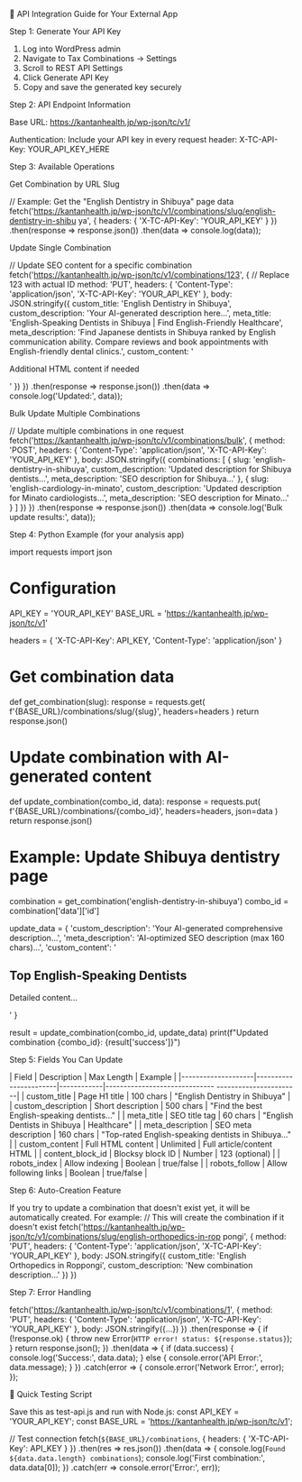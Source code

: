   🔌 API Integration Guide for Your External App

  Step 1: Generate Your API Key

  1. Log into WordPress admin
  2. Navigate to Tax Combinations → Settings
  3. Scroll to REST API Settings
  4. Click Generate API Key
  5. Copy and save the generated key securely

  Step 2: API Endpoint Information

  Base URL: https://kantanhealth.jp/wp-json/tc/v1/

  Authentication: Include your API key in every request header:
  X-TC-API-Key: YOUR_API_KEY_HERE

  Step 3: Available Operations

  Get Combination by URL Slug

  // Example: Get the "English Dentistry in Shibuya" page data
  fetch('https://kantanhealth.jp/wp-json/tc/v1/combinations/slug/english-dentistry-in-shibu
  ya', {
      headers: {
          'X-TC-API-Key': 'YOUR_API_KEY'
      }
  })
  .then(response => response.json())
  .then(data => console.log(data));

  Update Single Combination

  // Update SEO content for a specific combination
  fetch('https://kantanhealth.jp/wp-json/tc/v1/combinations/123', {  // Replace 123 with 
  actual ID
      method: 'PUT',
      headers: {
          'Content-Type': 'application/json',
          'X-TC-API-Key': 'YOUR_API_KEY'
      },
      body: JSON.stringify({
          custom_title: 'English Dentistry in Shibuya',
          custom_description: 'Your AI-generated description here...',
          meta_title: 'English-Speaking Dentists in Shibuya | Find English-Friendly 
  Healthcare',
          meta_description: 'Find Japanese dentists in Shibuya ranked by English 
  communication ability. Compare reviews and book appointments with English-friendly dental
   clinics.',
          custom_content: '<p>Additional HTML content if needed</p>'
      })
  })
  .then(response => response.json())
  .then(data => console.log('Updated:', data));

  Bulk Update Multiple Combinations

  // Update multiple combinations in one request
  fetch('https://kantanhealth.jp/wp-json/tc/v1/combinations/bulk', {
      method: 'POST',
      headers: {
          'Content-Type': 'application/json',
          'X-TC-API-Key': 'YOUR_API_KEY'
      },
      body: JSON.stringify({
          combinations: [
              {
                  slug: 'english-dentistry-in-shibuya',
                  custom_description: 'Updated description for Shibuya dentists...',
                  meta_description: 'SEO description for Shibuya...'
              },
              {
                  slug: 'english-cardiology-in-minato',
                  custom_description: 'Updated description for Minato cardiologists...',
                  meta_description: 'SEO description for Minato...'
              }
          ]
      })
  })
  .then(response => response.json())
  .then(data => console.log('Bulk update results:', data));

  Step 4: Python Example (for your analysis app)

  import requests
  import json

  # Configuration
  API_KEY = 'YOUR_API_KEY'
  BASE_URL = 'https://kantanhealth.jp/wp-json/tc/v1'

  headers = {
      'X-TC-API-Key': API_KEY,
      'Content-Type': 'application/json'
  }

  # Get combination data
  def get_combination(slug):
      response = requests.get(
          f'{BASE_URL}/combinations/slug/{slug}',
          headers=headers
      )
      return response.json()

  # Update combination with AI-generated content
  def update_combination(combo_id, data):
      response = requests.put(
          f'{BASE_URL}/combinations/{combo_id}',
          headers=headers,
          json=data
      )
      return response.json()

  # Example: Update Shibuya dentistry page
  combination = get_combination('english-dentistry-in-shibuya')
  combo_id = combination['data']['id']

  update_data = {
      'custom_description': 'Your AI-generated comprehensive description...',
      'meta_description': 'AI-optimized SEO description (max 160 chars)...',
      'custom_content': '<h2>Top English-Speaking Dentists</h2><p>Detailed content...</p>'
  }

  result = update_combination(combo_id, update_data)
  print(f"Updated combination {combo_id}: {result['success']}")

  Step 5: Fields You Can Update

  | Field              | Description           | Max Length | Example
                         |
  |--------------------|-----------------------|------------|------------------------------
  -----------------------|
  | custom_title       | Page H1 title         | 100 chars  | "English Dentistry in
  Shibuya"                      |
  | custom_description | Short description     | 500 chars  | "Find the best
  English-speaking dentists..."        |
  | meta_title         | SEO title tag         | 60 chars   | "English Dentists in Shibuya
  | Healthcare"          |
  | meta_description   | SEO meta description  | 160 chars  | "Top-rated English-speaking
  dentists in Shibuya..." |
  | custom_content     | Full HTML content     | Unlimited  | Full article/content HTML
                         |
  | content_block_id   | Blocksy block ID      | Number     | 123 (optional)
                         |
  | robots_index       | Allow indexing        | Boolean    | true/false
                         |
  | robots_follow      | Allow following links | Boolean    | true/false
                         |

  Step 6: Auto-Creation Feature

  If you try to update a combination that doesn't exist yet, it will be automatically
  created. For example:
  // This will create the combination if it doesn't exist
  fetch('https://kantanhealth.jp/wp-json/tc/v1/combinations/slug/english-orthopedics-in-rop
  pongi', {
      method: 'PUT',
      headers: {
          'Content-Type': 'application/json',
          'X-TC-API-Key': 'YOUR_API_KEY'
      },
      body: JSON.stringify({
          custom_title: 'English Orthopedics in Roppongi',
          custom_description: 'New combination description...'
      })
  })

  Step 7: Error Handling

  fetch('https://kantanhealth.jp/wp-json/tc/v1/combinations/1', {
      method: 'PUT',
      headers: {
          'Content-Type': 'application/json',
          'X-TC-API-Key': 'YOUR_API_KEY'
      },
      body: JSON.stringify({...})
  })
  .then(response => {
      if (!response.ok) {
          throw new Error(`HTTP error! status: ${response.status}`);
      }
      return response.json();
  })
  .then(data => {
      if (data.success) {
          console.log('Success:', data.data);
      } else {
          console.error('API Error:', data.message);
      }
  })
  .catch(error => {
      console.error('Network Error:', error);
  });

  📝 Quick Testing Script

  Save this as test-api.js and run with Node.js:
  const API_KEY = 'YOUR_API_KEY';
  const BASE_URL = 'https://kantanhealth.jp/wp-json/tc/v1';

  // Test connection
  fetch(`${BASE_URL}/combinations`, {
      headers: { 'X-TC-API-Key': API_KEY }
  })
  .then(res => res.json())
  .then(data => {
      console.log(`Found ${data.data.length} combinations`);
      console.log('First combination:', data.data[0]);
  })
  .catch(err => console.error('Error:', err));